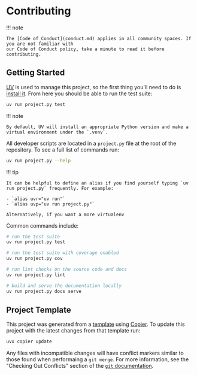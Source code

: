 # Contributing

!!! note

    The [Code of Conduct](conduct.md) applies in all community spaces. If you are not familiar with
    our Code of Conduct policy, take a minute to read it before contributing.

## Getting Started

[UV](https://docs.astral.sh/uv/) is used to manage this project, so the first thing
you'll need to do is [install it](https://docs.astral.sh/uv/getting-started/installation/).
From here you should be able to run the test suite:

```bash
uv run project.py test
```

!!! note

    By default, UV will install an appropriate Python version and make a virtual environment under the `.venv`.

All developer scripts are located in a `project.py` file at the root of the repository.
To see a full list of commands run:

```bash
uv run project.py --help
```

!!! tip

    It can be helpful to define an alias if you find yourself typing `uv run project.py` frequently. For example:

    - `alias uvr="uv run"`
    - `alias uvp="uv run project.py"`

    Alternatively, if you want a more virtualenv

Common commands include:

```bash
# run the test suite
uv run project.py test

# run the test suite with coverage enabled
uv run project.py cov

# run lint checks on the source code and docs
uv run project.py lint

# build and serve the documentation locally
uv run project.py docs serve
```

## Project Template

This project was generated from a [template](https://github.com/rmorshea/python-copier-template)
using [Copier](https://github.com/copier-org/copier). To update this project with the latest
changes from that template run:

```bash
uvx copier update
```

Any files with incompatible changes will have conflict markers similar to those found when
performaing a `git merge`. For more information, see the "Checking Out Conflicts" section
of the [`git` documentation](https://git-scm.com/book/en/v2/Git-Tools-Advanced-Merging).
